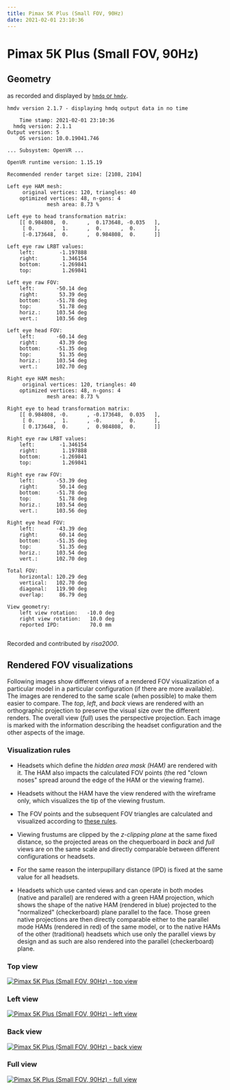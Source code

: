 ```yaml
---
title: Pimax 5K Plus (Small FOV, 90Hz)
date: 2021-02-01 23:10:36
---
```

# Pimax 5K Plus (Small FOV, 90Hz)

## Geometry

as recorded and displayed by [`hmdq` or `hmdv`](https://github.com/risa2000/hmdq).
```
hmdv version 2.1.7 - displaying hmdq output data in no time

    Time stamp: 2021-02-01 23:10:36
  hmdq version: 2.1.1
Output version: 5
    OS version: 10.0.19041.746

... Subsystem: OpenVR ...

OpenVR runtime version: 1.15.19

Recommended render target size: [2108, 2104]

Left eye HAM mesh:
     original vertices: 120, triangles: 40
    optimized vertices: 48, n-gons: 4
             mesh area: 8.73 %

Left eye to head transformation matrix:
    [[ 0.984808,  0.      ,  0.173648, -0.035   ],
     [ 0.      ,  1.      ,  0.      ,  0.      ],
     [-0.173648,  0.      ,  0.984808,  0.      ]]

Left eye raw LRBT values:
    left:        -1.197888
    right:        1.346154
    bottom:      -1.269841
    top:          1.269841

Left eye raw FOV:
    left:       -50.14 deg
    right:       53.39 deg
    bottom:     -51.78 deg
    top:         51.78 deg
    horiz.:     103.54 deg
    vert.:      103.56 deg

Left eye head FOV:
    left:       -60.14 deg
    right:       43.39 deg
    bottom:     -51.35 deg
    top:         51.35 deg
    horiz.:     103.54 deg
    vert.:      102.70 deg

Right eye HAM mesh:
     original vertices: 120, triangles: 40
    optimized vertices: 48, n-gons: 4
             mesh area: 8.73 %

Right eye to head transformation matrix:
    [[ 0.984808, -0.      , -0.173648,  0.035   ],
     [ 0.      ,  1.      , -0.      ,  0.      ],
     [ 0.173648,  0.      ,  0.984808,  0.      ]]

Right eye raw LRBT values:
    left:        -1.346154
    right:        1.197888
    bottom:      -1.269841
    top:          1.269841

Right eye raw FOV:
    left:       -53.39 deg
    right:       50.14 deg
    bottom:     -51.78 deg
    top:         51.78 deg
    horiz.:     103.54 deg
    vert.:      103.56 deg

Right eye head FOV:
    left:       -43.39 deg
    right:       60.14 deg
    bottom:     -51.35 deg
    top:         51.35 deg
    horiz.:     103.54 deg
    vert.:      102.70 deg

Total FOV:
    horizontal: 120.29 deg
    vertical:   102.70 deg
    diagonal:   119.90 deg
    overlap:     86.79 deg

View geometry:
    left view rotation:   -10.0 deg
    right view rotation:   10.0 deg
    reported IPD:          70.0 mm


```
Recorded and contributed by _risa2000_.

## Rendered FOV visualizations

Following images show different views of a rendered FOV visualization of a
particular model in a particular configuration (if there are more available).
The images are rendered to the same scale (when possible) to make them easier
to compare. The _top_, _left_, and _back_ views are rendered with an
orthographic projection to preserve the visual size over the different renders.
The overall view (_full_) uses the perspective projection. Each image is marked
with the information describing the headset configuration and the other aspects
of the image.

### Visualization rules

* Headsets which define the _hidden area mask (HAM)_ are rendered with it. The
  HAM also impacts the calculated FOV points (the red "clown noses" spread
  around the edge of the HAM or the viewing frame).

* Headsets without the HAM have the view rendered with the wireframe only, which
  visualizes the tip of the viewing frustum.

* The FOV points and the subsequent FOV triangles are calculated and visualized
  according to [these
  rules](https://risa2000.github.io/vrdocs/docs/hmd_fov_calculation).

* Viewing frustums are clipped by the _z-clipping plane_ at the same fixed
  distance, so the projected areas on the chequerboard in _back_ and _full_
  views are on the same scale and directly comparable between different
  configurations or headsets.

* For the same reason the interpupillary distance (IPD) is fixed at the same
  value for all headsets.

* Headsets which use canted views and can operate in both modes (native and
  parallel) are rendered with a green HAM projection, which shows the shape of
  the native HAM (rendered in blue) projected to the "normalized"
  (checkerboard) plane parallel to the face. Those green native projections are
  then directly comparable either to the parallel mode HAMs (rendered in red)
  of the same model, or to the native HAMs of the other (traditional) headsets
  which use only the parallel views by design and as such are also rendered
  into the parallel (checkerboard) plane.

### Top view
[![Pimax 5K Plus (Small FOV, 90Hz) - top view](../images/Pimax5KPlus_Small_Native_R90_top.dmx.png)](../images/Pimax5KPlus_Small_Native_R90_top.dmx.png)

### Left view
[![Pimax 5K Plus (Small FOV, 90Hz) - left view](../images/Pimax5KPlus_Small_Native_R90_left.dmx.png)](../images/Pimax5KPlus_Small_Native_R90_left.dmx.png)

### Back view
[![Pimax 5K Plus (Small FOV, 90Hz) - back view](../images/Pimax5KPlus_Small_Native_R90_back.dmx.png)](../images/Pimax5KPlus_Small_Native_R90_back.dmx.png)

### Full view
[![Pimax 5K Plus (Small FOV, 90Hz) - full view](../images/Pimax5KPlus_Small_Native_R90_over.dmx.png)](../images/Pimax5KPlus_Small_Native_R90_over.dmx.png)

